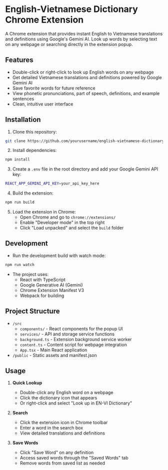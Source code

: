 # English-Vietnamese Dictionary Chrome Extension

A Chrome extension that provides instant English to Vietnamese translations and definitions using Google's Gemini AI. Look up words by selecting text on any webpage or searching directly in the extension popup.

## Features

- Double-click or right-click to look up English words on any webpage
- Get detailed Vietnamese translations and definitions powered by Google Gemini AI
- Save favorite words for future reference
- View phonetic pronunciations, part of speech, definitions, and example sentences
- Clean, intuitive user interface

## Installation

1. Clone this repository:

```bash
git clone https://github.com/yourusername/english-vietnamese-dictionary.git
```

2. Install dependencies:

```bash
npm install
```

3. Create a `.env` file in the root directory and add your Google Gemini API key:

```bash
REACT_APP_GEMINI_API_KEY=your_api_key_here
```

4. Build the extension:

```bash
npm run build
```

5. Load the extension in Chrome:
   - Open Chrome and go to `chrome://extensions/`
   - Enable "Developer mode" in the top right
   - Click "Load unpacked" and select the `build` folder

## Development

- Run the development build with watch mode:

```bash
npm run watch
```

- The project uses:
  - React with TypeScript
  - Google Generative AI (Gemini)
  - Chrome Extension Manifest V3
  - Webpack for building

## Project Structure

- `/src`
  - `components/` - React components for the popup UI
  - `services/` - API and storage service functions
  - `background.ts` - Extension background service worker
  - `content.ts` - Content script for webpage integration
  - `App.tsx` - Main React application
- `/public` - Static assets and manifest.json

## Usage

1. **Quick Lookup**

   - Double-click any English word on a webpage
   - Click the dictionary icon that appears
   - Or right-click and select "Look up in EN-VI Dictionary"

2. **Search**

   - Click the extension icon in Chrome toolbar
   - Enter a word in the search box
   - View detailed translations and definitions

3. **Save Words**
   - Click "Save Word" on any definition
   - Access saved words through the "Saved Words" tab
   - Remove words from saved list as needed
